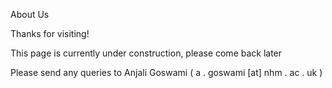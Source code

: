 About Us

Thanks for visiting!

This page is currently under construction, please come back later

Please send any queries to Anjali Goswami ( a . goswami [at] nhm . ac . uk )
